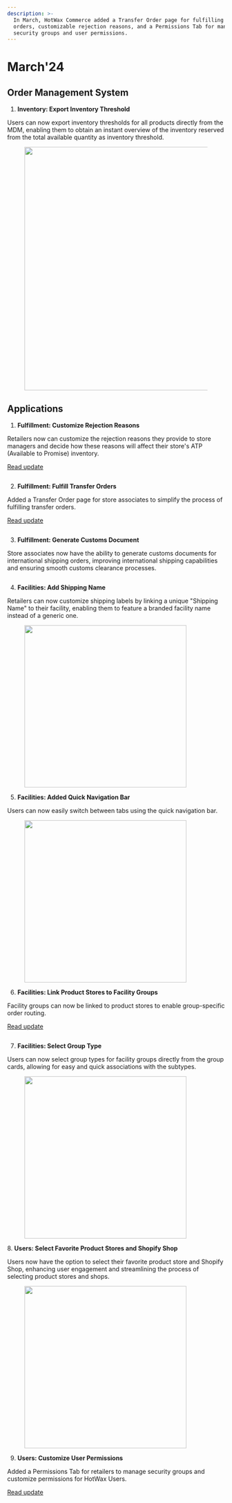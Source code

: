 ```yaml
---
description: >-
  In March, HotWax Commerce added a Transfer Order page for fulfilling transfer
  orders, customizable rejection reasons, and a Permissions Tab for managing
  security groups and user permissions.
---
```


# March'24

## Order Management System

1. **Inventory: Export Inventory Threshold**

Users can now export inventory thresholds for all products directly from the MDM, enabling them to obtain an instant overview of the inventory reserved from the total available quantity as inventory threshold.

<figure><img src="https://www.hotwax.co/hs-fs/hubfs/Export%20Inventory%20Threshold.png?width=2000&#x26;name=Export%20Inventory%20Threshold.png" alt="" width="563"><figcaption></figcaption></figure>

## Applications

1. **Fulfillment: Customize Rejection Reasons**

Retailers now can customize the rejection reasons they provide to store managers and decide how these reasons will affect their store's ATP (Available to Promise) inventory.

[Read update](https://www.hotwax.co/product-updates/customize-rejection-reasons)

<figure><img src="https://www.hotwax.co/hubfs/Rejection%20Reasons.png" alt=""><figcaption></figcaption></figure>



2. **Fulfillment: Fulfill Transfer Orders**

Added a Transfer Order page for store associates to simplify the process of fulfilling transfer orders.

[Read update](https://www.hotwax.co/product-updates/fulfill-transfer-orders)

<figure><img src="https://www.hotwax.co/hubfs/Transfer%20Orders.png" alt=""><figcaption></figcaption></figure>

3. **Fulfillment: Generate Customs Document**

Store associates now have the ability to generate customs documents for international shipping orders, improving international shipping capabilities and ensuring smooth customs clearance processes.

<figure><img src="https://www.hotwax.co/hs-fs/hubfs/Customs%20Document.png?width=2000&#x26;name=Customs%20Document.png" alt=""><figcaption></figcaption></figure>

4. **Facilities: Add Shipping Name**

Retailers can now customize shipping labels by linking a unique "Shipping Name" to their facility, enabling them to feature a branded facility name instead of a generic one.

<figure><img src="https://www.hotwax.co/hs-fs/hubfs/Shipping%20Name.png?width=1070&#x26;height=449&#x26;name=Shipping%20Name.png" alt="" width="375"><figcaption></figcaption></figure>

5. **Facilities: Added Quick Navigation Bar**

Users can now easily switch between tabs using the quick navigation bar.

<figure><img src="https://www.hotwax.co/hs-fs/hubfs/Tab%20Navigation.png?width=1521&#x26;height=249&#x26;name=Tab%20Navigation.png" alt="" width="375"><figcaption></figcaption></figure>

6. **Facilities: Link Product Stores to Facility Groups**

Facility groups can now be linked to product stores to enable group-specific order routing.

[Read update](https://www.hotwax.co/product-updates/link-product-store-with-facility-groups)

<figure><img src="https://www.hotwax.co/hubfs/Link%20Product%20Store.png" alt=""><figcaption></figcaption></figure>

7. **Facilities: Select Group Type**

Users can now select group types for facility groups directly from the group cards, allowing for easy and quick associations with the subtypes.

<figure><img src="https://www.hotwax.co/hs-fs/hubfs/Select%20Group%20Type.png?width=1202&#x26;height=1098&#x26;name=Select%20Group%20Type.png" alt="" width="375"><figcaption></figcaption></figure>

8\. **Users: Select Favorite Product Stores and Shopify Shop**

Users now have the option to select their favorite product store and Shopify Shop, enhancing user engagement and streamlining the process of selecting product stores and shops.

<figure><img src="https://www.hotwax.co/hs-fs/hubfs/Favourite%20Product%20Store.png?width=1304&#x26;height=762&#x26;name=Favourite%20Product%20Store.png" alt="" width="375"><figcaption></figcaption></figure>

9. **Users: Customize User Permissions**

Added a Permissions Tab for retailers to manage security groups and customize permissions for HotWax Users.

[Read update](https://www.hotwax.co/product-updates/customize-user-permissions)

<figure><img src="https://www.hotwax.co/hubfs/User%20Permissions.png" alt=""><figcaption></figcaption></figure>
